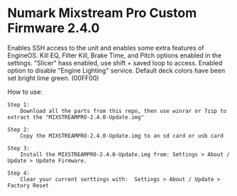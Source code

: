 # Numark Mixstream Pro Custom Firmware 2.4.0


Enables SSH access to the unit and enables some extra features of EngineOS. 
Kill EQ, Filter Kill, Brake Time, and Pitch options enabled in the settings.
"Slicer" hass enabled, use shift + saved loop to access.
Enabled option to disable "Engine Lighting" service.
Default deck colors have been set bright lime green. (00FF00)


How to use:

	Step 1:
		Download all the parts from this repo, then use winrar or 7zip to extract the "MIXSTREAMPRO-2.4.0-Update.img"
		
	Step 2:
		Copy the MIXSTREAMPRO-2.4.0-Update.img to an sd card or usb card
		
	Step 3:
		Install the MIXSTREAMPRO-2.4.0-Update.img from: Settings > About / Update > Update Firmware.
		
	Step 4:
		Clear your current serttings with:  Settings > About / Update > Factory Reset

